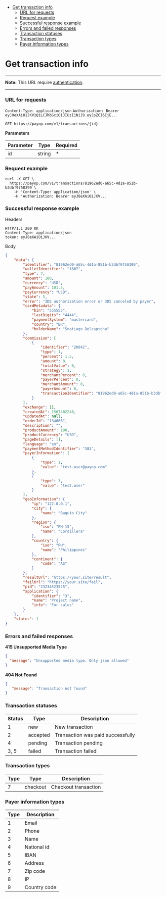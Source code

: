 * [Get transaction info](#get-transaction-info)
    * [URL for requests](#url-for-requests)
    * [Request example](#request-example)
    * [Successful response example](#successful-response-example)
    * [Errors and failed responses](#errors-and-failed-responses)
    * [Transaction statuses](#transaction-statuses)
    * [Transaction types](#transaction-types)
    * [Payer information types](#payer-information-types)

# Get transaction info

----
**Note:** This URL require [authentication](../authentication.md).

----

### URL for requests

`Content-Type: application/json`
`Authorization: Bearer eyJ0eXAiOiJKV1QiLCJhbGciOiJIUzI1NiJ9.eyJpZCI6IjE...`

`GET https://payop.com/v1/transactions/{id}`

**Parameters**

Parameter   |  Type  |  Required |
------------|--------|-----------| 
id          | string |     *     |

### Request example

```shell script
curl -X GET \
  https://payop.com/v1/transactions/81962ed0-a65c-4d1a-851b-b3dbf9750399 \
    -H 'Content-Type: application/json' \
    -H 'Authorization: Bearer eyJ0eXAiOiJKV...
```

### Successful response example

Headers
```
HTTP/1.1 200 OK
Content-Type: application/json
token: eyJ0eXAiOiJKV...
```

Body
```json
{
    "data": {
        "identifier": "81962ed0-a65c-4d1a-851b-b3dbf9750399",
        "walletIdentifier": "1607",
        "type": 7,
        "amount": 100,
        "currency": "USD",
        "payAmount": 101.5,
        "payCurrency": "USD",
        "state": 5,
        "error": "3DS authorization error or 3DS canceled by payer",
        "cardMetadata": {
            "bin": "555555",
            "lastDigits": "4444",
            "paymentSystem": "mastercard",
            "country": "BR",
            "holderName": "Snatiago Delcaptcha"
        },
        "commission": [
            {
                "identifier": "20842",
                "type": 1,
                "percent": 1.5,
                "amount": 0,
                "totalValue": 0,
                "strategy": 1,
                "merchantPercent": 0,
                "payerPercent": 0,
                "merchantAmount": 0,
                "payerAmount": 0,
                "transactionIdentifier": "81962ed0-a65c-4d1a-851b-b3dbf9750399"
            }
        ],
        "exchange": [],
        "createdAt": 1567402240,
        "updatedAt": null,
        "orderId": "134666",
        "description": "",
        "productAmount": 100,
        "productCurrency": "USD",
        "pageDetails": [],
        "language": "en",
        "paymentMethodIdentifier": "381",
        "payerInformation": [
            {
                "type": 1,
                "value": "test.user@payop.com"
            },
            {
                "type": 3,
                "value": "test.user"
            }
        ],
        "geoInformation": {
            "ip": "127.0.0.1",
            "city": {
                "name": "Baguio City"
            },
            "region": {
                "iso": "PH-15",
                "name": "Cordillera"
            },
            "country": {
                "iso": "PH",
                "name": "Philippines"
            },
            "continent": {
                "code": "AS"
            }
        },
        "resultUrl": "https://your.site/result",
        "failUrl": "https://your.site/fail",
        "pid": "23234523525",
        "application": {
            "identifier": "3",
            "name": "Project name",
            "info": "For sales"
        }
    },
    "status": 1
}
```

### Errors and failed responses

**415 Unsupported Media Type**
```json
{
  "message": "Unsupported media type. Only json allowed"
}
```

**404 Not Found**
```json
{
   "message": "Transaction not found"
}
```


### Transaction statuses

Status      |  Type    |  Description                        |
------------|----------|-------------------------------------| 
1           | new      |  New transaction                    |
2           | accepted |  Transaction was paid successfully  |
4           | pending  |  Transaction pending                |
3, 5        | failed   |  Transaction failed                 |


### Transaction types

Type      |  Type    |  Description                        |
----------|----------|-------------------------------------| 
7         | checkout |  Checkout transaction               |

### Payer information types

Type      |  Description   |
----------|----------------| 
1         | Email          |
2         | Phone          |
3         | Name           |
4         | National id    |
5         | IBAN           |
6         | Address        |
7         | Zip code       |
8         | IP             |
9         | Country code   |
